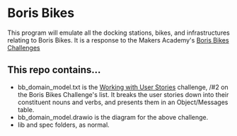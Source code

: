 # Boris Bikes

This program will emulate all the docking stations, bikes, and infrastructures relating to Boris Bikes.
It is a response to the Makers Academy's [Boris Bikes Challenges](https://github.com/makersacademy/course/blob/master/boris_bikes/0_challenge_map.md)

## This repo contains...

- bb_domain_model.txt is the [Working with User Stories](https://github.com/makersacademy/course/blob/master/boris_bikes/2_working_with_user_stories.md) 
challenge, /#2 on the Boris Bikes Challenge's list. It breaks the user stories down
into their constituent nouns and verbs, and presents them in an Object/Messages
table.<br/>  
- bb_domain_model.drawio is the diagram for the above challenge.<br/>
- lib and spec folders, as normal.<br/>
